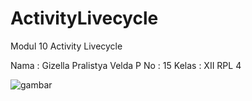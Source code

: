 # ActivityLivecycle
Modul 10 Activity Livecycle

Nama : Gizella Pralistya Velda P
No : 15
Kelas : XII RPL 4

![gambar](https://cloud.githubusercontent.com/assets/14922011/20108139/9c5baf3a-a60d-11e6-84ab-6d36a8d4fc0f.jpg)
